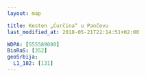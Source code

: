 ```yaml
---
layout: map

title: Kesten „Ćurčina“ u Pančevu
last_modified_at: 2018-05-21T22:14:51+02:00

WDPA: [555589080]
BioRaS: [352]
geoSrbija:
  L1_182: [131]
---
```

